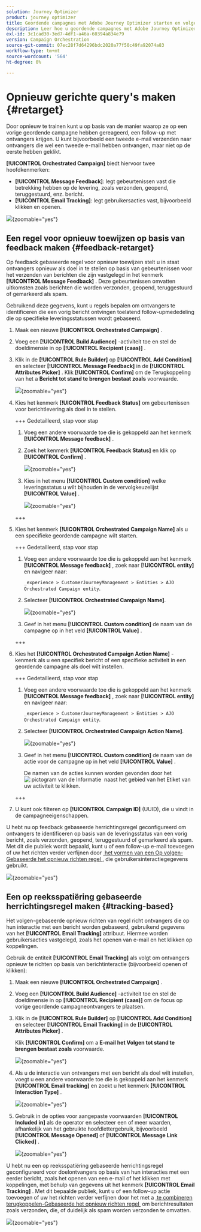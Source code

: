 ```yaml
---
solution: Journey Optimizer
product: journey optimizer
title: Geordende campagnes met Adobe Journey Optimizer starten en volgen
description: Leer hoe u geordende campagnes met Adobe Journey Optimizer kunt starten en volgen.
exl-id: 3c1cad30-3ed7-4df1-a46a-60394a834e79
version: Campaign Orchestration
source-git-commit: 07ec28f7d64296bdc2020a77f50c49fa92074a83
workflow-type: tm+mt
source-wordcount: '564'
ht-degree: 0%

---
```



# Opnieuw gerichte query&#39;s maken {#retarget}

Door opnieuw te trainen kunt u op basis van de manier waarop ze op een vorige geordende campagne hebben gereageerd, een follow-up met ontvangers krijgen. U kunt bijvoorbeeld een tweede e-mail verzenden naar ontvangers die wel een tweede e-mail hebben ontvangen, maar niet op de eerste hebben geklikt.

**[!UICONTROL Orchestrated Campaign]** biedt hiervoor twee hoofdkenmerken:

* **[!UICONTROL Message Feedback]**: legt gebeurtenissen vast die betrekking hebben op de levering, zoals verzonden, geopend, teruggestuurd, enz. bericht.
* **[!UICONTROL Email Tracking]**: legt gebruikersacties vast, bijvoorbeeld klikken en openen.

![](assets/do-not-localize/retarget-schema.png){zoomable="yes"}


## Een regel voor opnieuw toewijzen op basis van feedback maken {#feedback-retarget}

Op feedback gebaseerde regel voor opnieuw toewijzen stelt u in staat ontvangers opnieuw als doel in te stellen op basis van gebeurtenissen voor het verzenden van berichten die zijn vastgelegd in het kenmerk **[!UICONTROL Message Feedback]** . Deze gebeurtenissen omvatten uitkomsten zoals berichten die worden verzonden, geopend, teruggestuurd of gemarkeerd als spam.

Gebruikend deze gegevens, kunt u regels bepalen om ontvangers te identificeren die een vorig bericht ontvingen toelatend follow-upmededeling die op specifieke leveringsstatussen wordt gebaseerd.

1. Maak een nieuwe **[!UICONTROL Orchestrated Campaign]** .

1. Voeg een **[!UICONTROL Build Audience]** -activiteit toe en stel de doeldimensie in op **[!UICONTROL Recipient (caas)]** .

1. Klik in de **[!UICONTROL Rule Builder]** op **[!UICONTROL Add Condition]** en selecteer **[!UICONTROL Message Feedback]** in de **[!UICONTROL Attributes Picker]** . Klik **[!UICONTROL Confirm]** om de Terugkoppeling van het a **Bericht tot stand te brengen bestaat zoals** voorwaarde.

   ![](assets/retarget_1.png){zoomable="yes"}

1. Kies het kenmerk **[!UICONTROL Feedback Status]** om gebeurtenissen voor berichtlevering als doel in te stellen.

   +++ Gedetailleerd, stap voor stap

   1. Voeg een andere voorwaarde toe die is gekoppeld aan het kenmerk **[!UICONTROL Message feedback]** .

   1. Zoek het kenmerk **[!UICONTROL Feedback Status]** en klik op **[!UICONTROL Confirm]** .

      ![](assets/retarget_3.png){zoomable="yes"}

   1. Kies in het menu **[!UICONTROL Custom condition]** welke leveringsstatus u wilt bijhouden in de vervolgkeuzelijst **[!UICONTROL Value]** .

      ![](assets/retarget_4.png){zoomable="yes"}

   +++

1. Kies het kenmerk **[!UICONTROL Orchestrated Campaign Name]** als u een specifieke geordende campagne wilt starten.

   +++ Gedetailleerd, stap voor stap

   1. Voeg een andere voorwaarde toe die is gekoppeld aan het kenmerk **[!UICONTROL Message feedback]** , zoek naar **[!UICONTROL entity]** en navigeer naar:

      `_experience > CustomerJourneyManagement > Entities > AJO Orchestrated Campaign entity`.

   1. Selecteer **[!UICONTROL Orchestrated Campaign Name]**.

      ![](assets/retarget_5.png){zoomable="yes"}

   1. Geef in het menu **[!UICONTROL Custom condition]** de naam van de campagne op in het veld **[!UICONTROL Value]** .

   +++

1. Kies het **[!UICONTROL Orchestrated Campaign Action Name]** -kenmerk als u een specifiek bericht of een specifieke activiteit in een geordende campagne als doel wilt instellen.

   +++ Gedetailleerd, stap voor stap

   1. Voeg een andere voorwaarde toe die is gekoppeld aan het kenmerk **[!UICONTROL Message feedback]** , zoek naar **[!UICONTROL entity]** en navigeer naar:

      `_experience > CustomerJourneyManagement > Entities > AJO Orchestrated Campaign entity`.

   1. Selecteer **[!UICONTROL Orchestrated Campaign Action Name]**.

      ![](assets/retarget_6.png){zoomable="yes"}

   1. Geef in het menu **[!UICONTROL Custom condition]** de naam van de actie voor de campagne op in het veld **[!UICONTROL Value]** .

      De namen van de acties kunnen worden gevonden door het ![&#x200B; pictogram van de Informatie &#x200B;](assets/do-not-localize/info-icon.svg) naast het gebied van het Etiket van uw activiteit te klikken.

   +++

1. U kunt ook filteren op **[!UICONTROL Campaign ID]** (UUID), die u vindt in de campagneeigenschappen.

U hebt nu op feedback gebaseerde herrichtingsregel geconfigureerd om ontvangers te identificeren op basis van de leveringsstatus van een vorig bericht, zoals verzonden, geopend, teruggestuurd of gemarkeerd als spam. Met dit die publiek wordt bepaald, kunt u of een follow-up e-mail toevoegen of uw het richten verder verfijnen door [&#x200B; het vormen van een Op volgen-Gebaseerde het opnieuw richten regel &#x200B;](#tracking-based), die gebruikersinteractiegegevens gebruikt.

![](assets/retarget_9.png){zoomable="yes"}


## Een op reeksspatiëring gebaseerde herrichtingsregel maken {#tracking-based}

Het volgen-gebaseerde opnieuw richten van regel richt ontvangers die op hun interactie met een bericht worden gebaseerd, gebruikend gegevens van het **[!UICONTROL Email Tracking]** attribuut. Hiermee worden gebruikersacties vastgelegd, zoals het openen van e-mail en het klikken op koppelingen.

Gebruik de entiteit **[!UICONTROL Email Tracking]** als volgt om ontvangers opnieuw te richten op basis van berichtinteractie (bijvoorbeeld openen of klikken):

1. Maak een nieuwe **[!UICONTROL Orchestrated Campaign]** .

1. Voeg een **[!UICONTROL Build Audience]** -activiteit toe en stel de doeldimensie in op **[!UICONTROL Recipient (caas)]** om de focus op vorige geordende campagneontvangers te plaatsen.

1. Klik in de **[!UICONTROL Rule Builder]** op **[!UICONTROL Add Condition]** en selecteer **[!UICONTROL Email Tracking]** in de **[!UICONTROL Attributes Picker]** .

   Klik **[!UICONTROL Confirm]** om a **E-mail het Volgen tot stand te brengen bestaat zoals** voorwaarde.

   ![](assets/retarget_2.png){zoomable="yes"}

1. Als u de interactie van ontvangers met een bericht als doel wilt instellen, voegt u een andere voorwaarde toe die is gekoppeld aan het kenmerk **[!UICONTROL Email tracking]** en zoekt u het kenmerk **[!UICONTROL Interaction Type]** .

   ![](assets/retarget_7.png){zoomable="yes"}

1. Gebruik in de opties voor aangepaste voorwaarden **[!UICONTROL Included in]** als de operator en selecteer een of meer waarden, afhankelijk van het gebruikte hoofdlettergebruik, bijvoorbeeld **[!UICONTROL Message Opened]** of **[!UICONTROL Message Link Clicked]** .

   ![](assets/retarget_8.png){zoomable="yes"}

U hebt nu een op reeksspatiëring gebaseerde herrichtingsregel geconfigureerd voor doelontvangers op basis van hun interacties met een eerder bericht, zoals het openen van een e-mail of het klikken met koppelingen, met behulp van gegevens uit het kenmerk **[!UICONTROL Email Tracking]** . Met dit bepaalde publiek, kunt u of een follow-up actie toevoegen of uw het richten verder verfijnen door het met a [&#x200B; te combineren terugkoppelen-Gebaseerde het opnieuw richten regel &#x200B;](#feedback-retarget) om berichtresultaten zoals verzonden, die, of duidelijk als spam worden verzonden te omvatten.


![](assets/retarget_10.png){zoomable="yes"}
